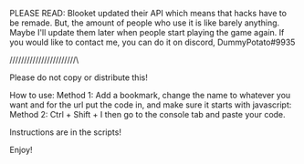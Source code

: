 PLEASE READ:
Blooket updated their API which means that hacks have to be remade. But, the amount of people who use it is like barely anything. Maybe I'll update them later when people start playing the game again. If you would like to contact me, you can do it on discord, DummyPotato#9935

/\/\/\/\/\/\/\/\/\/\/\/\/\/\/\/\/\/\/\/\/\/\/\

Please do not copy or distribute this!

How to use:
Method 1: Add a bookmark, change the name to whatever you want and for the url put the code in, and make sure it starts with javascript:
Method 2: Ctrl + Shift + I then go to the console tab and paste your code.

Instructions are in the scripts!

Enjoy!
